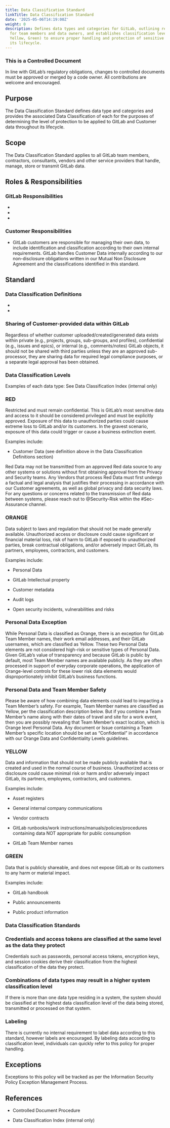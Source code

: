 ```yaml
---
title: Data Classification Standard
linkTitle: Data Classification Standard
date: '2025-05-06T14:19:00Z'
weight: 0
description: Defines data types and categories for GitLab, outlining responsibilities
  for team members and data owners, and establishes classification levels (Red, Orange,
  Yellow, Green) to ensure proper handling and protection of sensitive data throughout
  its lifecycle.
---
```



<!-- Unsupported block type: image -->

### This is a Controlled Document

In line with GitLab’s regulatory obligations, changes to  controlled documents must be approved or merged by a code owner. All contributions are welcome and encouraged.

## Purpose

The Data Classification Standard defines data type and categories and provides the associated Data Classification of each for the purposes of determining the level of protection to be applied to GitLab and Customer data throughout its lifecycle.

## Scope

The Data Classification Standard applies to all GitLab team members, contractors, consultants, vendors and other service providers that handle, manage, store or transmit GitLab data.

## Roles & Responsibilities

<!-- Unsupported block type: table -->

### GitLab Responsibilities

- 

- 

- 

### Customer Responsibilities

- GitLab customers are responsible for managing their own data, to include identification and classification according to their own internal requirements. GitLab handles Customer Data internally according to our non-disclosure obligations written in our Mutual Non Disclosure Agreement and the classifications identified in this standard.

## Standard

### Data Classification Definitions

- 

- 

### Sharing of Customer-provided data within GitLab

Regardless of whether customer uploaded/created/generated data exists within private (e.g., projects, groups, sub-groups, and profiles), confidential (e.g., issues and epics), or internal (e.g., comments/notes) GitLab objects, it should not be shared with third parties unless they are an approved sub-processor, they are sharing data for required legal compliance purposes, or a separate legal approval has been obtained.

### Data Classification Levels

Examples of each data type: See Data Classification Index (internal only)

### RED

Restricted and must remain confidential. This is GitLab’s most sensitive data and access to it should be considered privileged and must be explicitly approved. Exposure of this data to unauthorized parties could cause extreme loss to GitLab and/or its customers. In the gravest scenario, exposure of this data could trigger or cause a business extinction event.

Examples include:

- Customer Data (see definition above in the Data Classification Definitions section)

Red Data may not be transmitted from an approved Red data source to any other systems or solutions without first obtaining approval from the Privacy and Security teams. Any Vendors that process Red Data must first undergo a factual and legal analysis that justifies their processing in accordance with our Customer agreements, as well as global privacy and data security laws. For any questions or concerns related to the transmission of Red data between systems, please reach out to @Security-Risk within the #Sec-Assurance channel.

### ORANGE

Data subject to laws and regulation that should not be made generally available. Unauthorized access or disclosure could cause significant or financial material loss, risk of harm to GitLab if exposed to unauthorized parties, break contractual obligations, and/or adversely impact GitLab, its partners, employees, contractors, and customers.

Examples include:

- Personal Data 

- GitLab Intellectual property

- Customer metadata

- Audit logs

- Open security incidents, vulnerabilities and risks

### Personal Data Exception

While Personal Data is classified as Orange, there is an exception for GitLab Team Member names, their work email addresses, and their GitLab usernames, which are classified as Yellow. These two Personal Data elements are not considered high-risk or sensitive types of Personal Data. Given GitLab’s value of transparency and because GitLab is public by default, most Team Member names are available publicly. As they are often processed in support of everyday corporate operations, the application of Orange-level controls for these lower risk data elements would disproportionately inhibit GitLab’s business functions.

### Personal Data and Team Member Safety

Please be aware of how combining data elements could lead to impacting a Team Member’s safety. For example, Team Member names are classified as Yellow, per the classification description below. But if you combine a Team Member’s name along with their dates of travel and site for a work event, then you are possibly revealing that Team Member’s exact location, which is Orange level Personal Data. Any document or Issue containing a Team Member’s specific location should be set as “Confidential” in accordance with our Orange Data and Confidentiality Levels guidelines.

### YELLOW

Data and information that should not be made publicly available that is created and used in the normal course of business. Unauthorized access or disclosure could cause minimal risk or harm and/or adversely impact GitLab, its partners, employees, contractors, and customers.

Examples include:

- Asset registers

- General internal company communications

- Vendor contracts

- GitLab runbooks/work instructions/manuals/policies/procedures containing data NOT appropriate for public consumption

- GitLab Team Member names

### GREEN

Data that is publicly shareable, and does not expose GitLab or its customers to any harm or material impact.

Examples include:

- GitLab handbook 

- Public announcements

- Public product information

### Data Classification Standards

### Credentials and access tokens are classified at the same level as the data they protect

Credentials such as passwords, personal access tokens, encryption keys, and session cookies derive their classification from the highest classification of the data they protect.

### Combinations of data types may result in a higher system classification level

If there is more than one data type residing in a system, the system should be classified at the highest data classification level of the data being stored, transmitted or processed on that system.

### Labeling

There is currently no internal requirement to label data according to this standard, however labels are encouraged. By labeling data according to classification level, individuals can quickly refer to this policy for proper handling.

## Exceptions

Exceptions to this policy will be tracked as per the Information Security Policy Exception Management Process.

## References

- Controlled Document Procedure

- Data Classification Index (internal only)